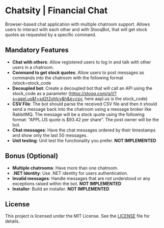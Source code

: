 
# Chatsity | Financial Chat
Browser-based chat application with multiple chatroom support. Allows users to interact with each other and with StooqBot, that will get stock quotes as requested by a specific command.


## Mandatory Features
- **Chat with others**: Allow registered users to log in and talk with other users in a chatroom.
- **Command to get stock quotes**: Allow users to post messages as commands into the chatroom with the following format /stock=stock_code
- **Decoupled bot**: Create a decoupled bot that will call an API using the stock_code as a parameter (https://stooq.com/q/l/?s=aapl.us&f=sd2t2ohlcv&h&e=csv, here aapl.us is the stock_code)
- **CSV File**: The bot should parse the received CSV file and then it should send a message back into the chatroom using a message broker like RabbitMQ. The message will be a stock quote using the following format: “APPL.US quote is $93.42 per share”. The post owner will be the bot.
- **Chat messages**: Have the chat messages ordered by their timestamps and show only the last 50 messages.
- **Unit testing**: Unit test the functionality you prefer. **NOT IMPLEMENTED**


## Bonus (Optional)
- **Multiple chatrooms**: Have more than one chatroom.
- **.NET Identity**: Use .NET identity for users authentication.
- **Invalid messages**: Handle messages that are not understood or any exceptions raised within the bot. **NOT IMPLEMENTED**
- **Installer**: Build an installer. **NOT IMPLEMENTED**


## License
This project is licensed under the MIT License. See the [LICENSE](LICENSE) file for details.